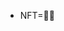 - NFT=🐃💩

<!---
nftisbullshit/nftisbullshit is a ✨ special ✨ repository because its `README.md` (this file) appears on your GitHub profile.
You can click the Preview link to take a look at your changes.
--->
